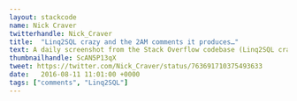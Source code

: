 ```yaml
---
layout: stackcode
name: Nick Craver
twitterhandle: Nick_Craver
title:  "Linq2SQL crazy and the 2AM comments it produces…"
text: A daily screenshot from the Stack Overflow codebase (Linq2SQL crazy and the 2AM comments it produces…).
thumbnailhandle: ScAN5P13qX
tweet: https://twitter.com/Nick_Craver/status/763691710375493633
date:   2016-08-11 11:01:00 +0000
tags: ["comments", "Linq2SQL"]
---
```

